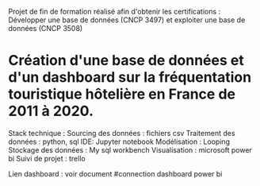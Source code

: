 Projet de fin de formation réalisé afin d'obtenir les certifications : Développer une base de données (CNCP 3497) et exploiter une base de données (CNCP 3508)

# Création d'une base de données et d'un dashboard sur la fréquentation touristique hôtelière en France de 2011 à 2020.

Stack technique : 
Sourcing des données : fichiers csv
Traitement des données : python, sql
IDE: Jupyter notebook
Modélisation : Looping
Stockage des données : My sql workbench 
Visualisation : microsoft power bi 
Suivi de projet : trello 

Lien dashboard : voir document #connection dashboard power bi




